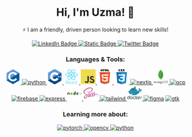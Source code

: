 <link rel="stylesheet" href="https://cdn.jsdelivr.net/gh/devicons/devicon@v2.15.1/devicon.min.css">

<h1 align="center">Hi, I'm Uzma! 👋</h1>
          
<div align="center">
  <div> <p></p>
    ⚡ I am a friendly, driven person looking to learn new skills!
  </div>
  <div> <p></p>
  </div>

  <div align="center" id="badges">
    <a href="https://www.linkedin.com/in/uzma-ferdous/" target="_blank" rel="noreferrer">
      <img src="https://img.shields.io/badge/LinkedIn-blue?style=for-the-badge&logo=linkedin&logoColor=white" alt="LinkedIn Badge"/>
    </a>
    <a href="https://uzmaferdous.herokuapp.com/" target="_blank" rel="noreferrer">
      <img src="https://img.shields.io/badge/Portfolio-purple?style=for-the-badge&logo=heroku&logoColor=white" alt="Static Badge" />
    </a>
    <a href="mailto:uzma.ferdous@mail.utoronto.ca" target="_blank" rel="noreferrer">
      <img src="https://img.shields.io/badge/Email_Me-teal?style=for-the-badge&logo=microsoftoutlook&logoColor=white" alt="Twitter Badge"/>
    </a>
  </div>
  
  <h3>Languages & Tools:</h3>
  <p>
    <a href="https://www.cprogramming.com/" target="_blank" rel="noreferrer"> <img src="https://raw.githubusercontent.com/devicons/devicon/master/icons/c/c-original.svg" alt="c" width="40" height="40"/> </a> 
    <a href="https://www.python.org/" target="_blank" rel="noreferrer"> <img src="https://upload.wikimedia.org/wikipedia/commons/thumb/c/c3/Python-logo-notext.svg/115px-Python-logo-notext.svg.png" alt="python" width="40" height="40"/> </a>  
    <a href="https://www.w3schools.com/cpp/" target="_blank" rel="noreferrer"> <img src="https://raw.githubusercontent.com/devicons/devicon/master/icons/cplusplus/cplusplus-original.svg" alt="cplusplus" width="40" height="40"/> </a> 
   <a href="https://reactjs.org/" target="_blank" rel="noreferrer"> <img src="https://raw.githubusercontent.com/devicons/devicon/master/icons/react/react-original-wordmark.svg" alt="react" width="40" height="40"/> </a> 
    <a href="https://developer.mozilla.org/en-US/docs/Web/JavaScript" target="_blank" rel="noreferrer"> <img src="https://raw.githubusercontent.com/devicons/devicon/master/icons/javascript/javascript-original.svg" alt="javascript" width="40" height="40"/> </a> 
    <a href="https://www.w3.org/html/" target="_blank" rel="noreferrer"> <img src="https://raw.githubusercontent.com/devicons/devicon/master/icons/html5/html5-original-wordmark.svg" alt="html5" width="40" height="40"/> </a> 
    <a href="https://www.w3schools.com/css/" target="_blank" rel="noreferrer"> <img src="https://raw.githubusercontent.com/devicons/devicon/master/icons/css3/css3-original-wordmark.svg" alt="css3" width="40" height="40"/> </a> 
    <a href="https://nextjs.org/" target="_blank" rel="noreferrer"> <img src="https://camo.githubusercontent.com/8e2a6870c45b5e3f349d29122301cd424f2651d4f387aa3b1537513b77520ffe/68747470733a2f2f66696c65732e726179636173742e636f6d2f34646e6c74386d326d63623938627a63347a62387067676334637369" alt="nextjs" width="40" height="40"/> </a> 
    <a href="https://www.mongodb.com/" target="_blank" rel="noreferrer"> <img src="https://raw.githubusercontent.com/devicons/devicon/master/icons/mongodb/mongodb-original-wordmark.svg" alt="mongodb" width="40" height="40"/> </a> 
     <a href="https://cloud.google.com" target="_blank" rel="noreferrer"> <img src="https://www.vectorlogo.zone/logos/google_cloud/google_cloud-icon.svg" alt="gcp" width="40" height="40"/> </a>
    <a href="https://firebase.google.com/" target="_blank" rel="noreferrer"> <img src="https://www.vectorlogo.zone/logos/firebase/firebase-icon.svg" alt="firebase" width="40" height="40"/> </a> 
    <a href="https://expressjs.com" target="_blank" rel="noreferrer"> <img src="https://images.tute.io/media/topics/icons/express-js.png" alt="express" width="40" height="40" /> </a> 
    <a href="https://nodejs.org" target="_blank" rel="noreferrer"> <img src="https://raw.githubusercontent.com/devicons/devicon/master/icons/nodejs/nodejs-original-wordmark.svg" alt="nodejs" width="40" height="40"/> </a> 
    <a href="https://sass-lang.com" target="_blank" rel="noreferrer"> <img src="https://raw.githubusercontent.com/devicons/devicon/master/icons/sass/sass-original.svg" alt="sass" width="40" height="40"/> </a> 
    <a href="https://tailwindcss.com/" target="_blank" rel="noreferrer"> <img src="https://www.vectorlogo.zone/logos/tailwindcss/tailwindcss-icon.svg" alt="tailwind" width="40" height="40"/> </a> 
<a href="https://www.docker.com/" target="_blank" rel="noreferrer"> <img src="https://raw.githubusercontent.com/devicons/devicon/master/icons/docker/docker-original-wordmark.svg" alt="docker" width="40" height="40"/> </a> 
    <a href="https://www.figma.com/" target="_blank" rel="noreferrer"> <img src="https://www.vectorlogo.zone/logos/figma/figma-icon.svg" alt="figma" width="40" height="40"/></a>
    <a href="https://www.gtk.org/" target="_blank" rel="noreferrer"> <img src="https://upload.wikimedia.org/wikipedia/commons/7/71/GTK_logo.svg" alt="gtk" width="40" height="40"/> </a> 
  </p>

  <h3>Learning more about:</h3>
  <p>
    <a href="https://pytorch.org/" target="_blank" rel="noreferrer"> <img src="https://upload.wikimedia.org/wikipedia/commons/thumb/1/10/PyTorch_logo_icon.svg/496px-PyTorch_logo_icon.svg.png?20200318225611" alt="pytorch" width="40" height="40"/> </a>
    <a href="https://opencv.org/" target="_blank" rel="noreferrer"> <img src="https://github.com/opencv/opencv/wiki/logo/OpenCV_logo_no_text.png" alt="opencv" width="40" height="40"/> </a> 
    <a href="https://www.python.org/" target="_blank" rel="noreferrer"> <img src="https://upload.wikimedia.org/wikipedia/commons/thumb/c/c3/Python-logo-notext.svg/115px-Python-logo-notext.svg.png" alt="python" width="40" height="40"/> </a>  
  </p>


</div>
